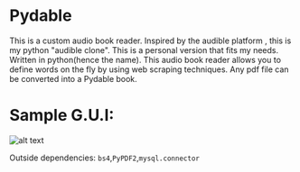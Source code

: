# Pydable


This is a custom audio book reader. Inspired by the audible platform , this is my python "audible clone". 
This is a personal version that fits my needs. Written in python(hence the name). 
This audio book reader allows you to define words on the fly by using web scraping techniques. Any pdf file can be converted into a Pydable book. 

# Sample G.U.I:
![alt text](https://github.com/RonaldColyar/Personal-Projects-Public/blob/master/Pydable/Sample%20G.U.i.png)



Outside dependencies: `bs4`,`PyPDF2`,`mysql.connector`
